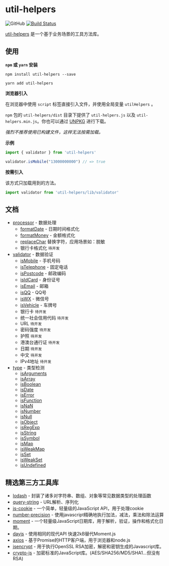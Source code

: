 # util-helpers

![GitHub](https://img.shields.io/github/license/doly-dev/util-helpers.svg)
[![Build Status](https://travis-ci.org/doly-dev/util-helpers.svg?branch=master)](https://travis-ci.org/doly-dev/util-helpers)

[util-helpers](https://doly-dev.github.io/util-helpers/index.html) 是一个基于业务场景的工具方法库。

## 使用

**`npm` 或 `yarn` 安装**

```shell
npm install util-helpers --save
```

```shell
yarn add util-helpers
```

**浏览器引入**

在浏览器中使用 `script` 标签直接引入文件，并使用全局变量 `utilHelpers` 。

`npm` 包的 `util-helpers/dist` 目录下提供了 `util-helpers.js` 以及 `util-helpers.min.js`。你也可以通过 [UNPKG](https://unpkg.com/util-helpers@latest/dist/) 进行下载。

*强烈不推荐使用已构建文件，这样无法按需加载。*

**示例**

```javascript
import { validator } from 'util-helpers'

validator.isMobile("13000000000") // => true
```

**按需引入**

该方式只加载用到的方法。

```javascript
import validator from 'util-helpers/lib/validator'
```

## 文档

- [processor](https://doly-dev.github.io/util-helpers/module-processor.html) - 数据处理
    - [formatDate](https://doly-dev.github.io/util-helpers/module-processor_formatDate.html) - 日期时间格式化
    - [formatMoney](https://doly-dev.github.io/util-helpers/module-processor_formatMoney.html) - 金额格式化
    - [replaceChar](https://doly-dev.github.io/util-helpers/module-processor_replaceChar.html) 替换字符，应用场景如：脱敏
    - 银行卡格式化 `待开发`
- [validator](https://doly-dev.github.io/util-helpers/module-validator.html) - 数据验证
    - [isMobile](https://doly-dev.github.io/util-helpers/module-validator_isMobile.html) - 手机号码
    - [isTelephone](https://doly-dev.github.io/util-helpers/module-validator_isTelephone.html) - 固定电话
    - [isPostcode](https://doly-dev.github.io/util-helpers/module-validator_isPostcode.html) - 邮政编码
    - [isIdCard](https://doly-dev.github.io/util-helpers/module-validator_isIdCard.html) - 身份证号
    - [isEmail](https://doly-dev.github.io/util-helpers/module-validator_isEmail.html) - 邮箱
    - [isQQ](https://doly-dev.github.io/util-helpers/module-validator_isQQ.html) - QQ号
    - [isWX](https://doly-dev.github.io/util-helpers/module-validator_isWX.html) - 微信号
    - [isVehicle](https://doly-dev.github.io/util-helpers/module-validator_isVehicle.html) - 车牌号
    - 银行卡 `待开发`
    - 统一社会信用代码 `待开发`
    - URL `待开发`
    - 密码强度 `待开发`
    - 护照 `待开发`
    - 港澳台通行证 `待开发`
    - 日期 `待开发`
    - 中文 `待开发`
    - IPv4地址 `待开发`
- [type](https://doly-dev.github.io/util-helpers/module-type.html) - 类型检测
    - [isArguments](https://doly-dev.github.io/util-helpers/module-type_isArguments.html)
    - [isArray](https://doly-dev.github.io/util-helpers/module-type_isArray.html)
    - [isBoolean](https://doly-dev.github.io/util-helpers/module-type_isBoolean.html)
    - [isDate](https://doly-dev.github.io/util-helpers/module-type_isDate.html)
    - [isError](https://doly-dev.github.io/util-helpers/module-type_isError.html)
    - [isFunction](https://doly-dev.github.io/util-helpers/module-type_isFunction.html)
    - [isNaN](https://doly-dev.github.io/util-helpers/module-type_isNaN.html)
    - [isNumber](https://doly-dev.github.io/util-helpers/module-type_isNumber.html)
    - [isNull](https://doly-dev.github.io/util-helpers/module-type_isNull.html)
    - [isObject](https://doly-dev.github.io/util-helpers/module-type_isObject.html)
    - [isRegExp](https://doly-dev.github.io/util-helpers/module-type_isRegExp.html)
    - [isString](https://doly-dev.github.io/util-helpers/module-type_isString.html)
    - [isSymbol](https://doly-dev.github.io/util-helpers/module-type_isSymbol.html)
    - [isMap](https://doly-dev.github.io/util-helpers/module-type_isMap.html)
    - [isWeakMap](https://doly-dev.github.io/util-helpers/module-type_isWeakMap.html)
    - [isSet](https://doly-dev.github.io/util-helpers/module-type_isSet.html)
    - [isWeakSet](https://doly-dev.github.io/util-helpers/module-type_isWeakSet.html)
    - [isUndefined](https://doly-dev.github.io/util-helpers/module-type_isUndefined.html)

## 精选第三方工具库

- [lodash](https://www.npmjs.com/package/lodash) - 封装了诸多对字符串、数组、对象等常见数据类型的处理函数
- [query-string](https://www.npmjs.com/package/query-string) - URL解析、序列化
- [js-cookie](https://www.npmjs.com/package/js-cookie) - 一个简单，轻量级的JavaScript API，用于处理cookie
- [number-precision](https://www.npmjs.com/package/number-precision) - 使用javascript精确地执行加法，减法，乘法和除法运算
- [moment](https://www.npmjs.com/package/moment) - 一个轻量级JavaScript日期库，用于解析，验证，操作和格式化日期。
- [dayjs](https://www.npmjs.com/package/dayjs) - 使用相同的现代API 快速2kB替代Moment.js
- [axios](https://www.npmjs.com/package/axios) - 基于Promise的HTTP客户端，用于浏览器和node.js
- [jsencrypt](https://www.npmjs.com/package/jsencrypt) - 用于执行OpenSSL RSA加密，解密和密钥生成的Javascript库。
- [crypto-js](https://www.npmjs.com/package/crypto-js) - 加密标准的JavaScript库。(AES/SHA256/MD5/SHA1...但没有RSA)



